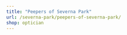 ```yaml
---
title: "Peepers of Severna Park"
url: /severna-park/peepers-of-severna-park/
shop: optician
---
```

